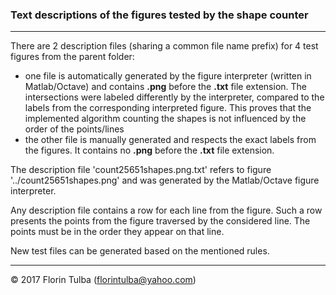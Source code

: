 ### Text descriptions of the figures tested by the shape counter

* * *

There are 2 description files (sharing a common file name prefix) for 4 test figures from the parent folder:

- one file is automatically generated by the figure interpreter (written in Matlab/Octave) and contains **.png** before the **.txt** file extension. The intersections were labeled differently by the interpreter, compared to the labels from the corresponding interpreted figure. This proves that the implemented algorithm counting the shapes is not influenced by the order of the points/lines
- the other file is manually generated and respects the exact labels from the figures. It contains no **.png** before the **.txt** file extension.

The description file &#39;count25651shapes.png.txt&#39; refers to figure &#39;../count25651shapes.png&#39; and was generated by the Matlab/Octave figure interpreter.

Any description file contains a row for each line from the figure. Such a row presents the points from the figure traversed by the considered line. The points must be in the order they appear on that line.

New test files can be generated based on the mentioned rules.

* * *

&copy; 2017 Florin Tulba (florintulba@yahoo.com)
